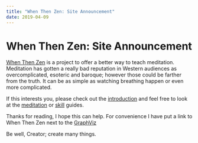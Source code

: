 ```yaml
---
title: "When Then Zen: Site Announcement"
date: 2019-04-09
---
```


# When Then Zen: Site Announcement

[When Then Zen](https://when-then-zen.christine.website/) is a project to offer a better way to teach meditation. Meditation has gotten a really bad reputation in Western audiences as overcomplicated, esoteric and baroque; however those could be farther from the truth. It can be as simple as watching breathing happen or even more complicated.

If this interests you, please check out the [introduction](https://when-then-zen.christine.website/intro) and feel free to look at the [meditation](https://when-then-zen.christine.website/meditation/) or [skill](https://when-then-zen.christine.website/skills/) guides.

Thanks for reading, I hope this can help. For convenience I have put a link to When Then Zen next to the [GraphViz](https://graphviz.christine.website/)

Be well, Creator; create many things.
